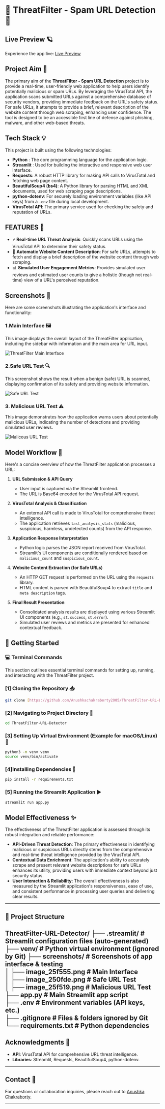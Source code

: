 #    🦾 ThreatFilter - Spam URL Detection 🦾


## Live Preview 🪐


Experience the app live: [Live Preview](https://threatfilter-url-detector-ccqbgqkascrccmkh7ksssc.streamlit.app/)

## Project Aim 🎯

The primary aim of the **ThreatFilter - Spam URL Detection** project is to provide a real-time, user-friendly web application to help users identify potentially malicious or spam URLs. By leveraging the VirusTotal API, the application scans submitted URLs against a comprehensive database of security vendors, providing immediate feedback on the URL's safety status. For safe URLs, it attempts to provide a brief, relevant description of the website content through web scraping, enhancing user confidence. The tool is designed to be an accessible first line of defense against phishing, malware, and other web-based threats.

## Tech Stack 💡

This project is built using the following technologies:

* **Python** : The core programming language for the application logic.
* **Streamlit**  : Used for building the interactive and responsive web user interface.
* **Requests**: A robust HTTP library for making API calls to VirusTotal and fetching web page content.
* **BeautifulSoup4 (bs4)**: A Python library for parsing HTML and XML documents, used for web scraping page descriptions.
* **python-dotenv**: For securely loading environment variables (like API keys) from a `.env` file during local development.
* **VirusTotal API**: The primary service used for checking the safety and reputation of URLs.

## FEATURES 🧪

* ⚡ **Real-time URL Threat Analysis**: Quickly scans URLs using the VirusTotal API to determine their safety status.
* 📄 **Automatic Website Content Description**: For safe URLs, attempts to fetch and display a brief description of the website content through web scraping.
* 📊 **Simulated User Engagement Metrics**: Provides simulated user reviews and estimated user counts to give a holistic (though not real-time) view of a URL's perceived reputation.

## Screenshots 📸

Here are some screenshots illustrating the application's interface and functionality:

### 1.Main Interface 🖼️

This image displays the overall layout of the ThreatFilter application, including the sidebar with information and the main area for URL input.

![ThreatFilter Main Interface](https://github.com/user-attachments/assets/24b4e8b7-35f7-446b-8575-730166587f38)




### 2.Safe URL Test 🔍

This screenshot shows the result when a benign (safe) URL is scanned, displaying confirmation of its safety and providing website information.

![Safe URL Test](https://github.com/user-attachments/assets/161ec9af-c7ee-4e65-b2dd-9559b0e47cc6)



### 3. Malicious URL Test ⚠

This image demonstrates how the application warns users about potentially malicious URLs, indicating the number of detections and providing simulated user reviews.

![Malicous URL Test](https://github.com/user-attachments/assets/097f1601-b21a-4fea-ba41-5d94f4c147fd)

## Model Workflow 🧠

Here's a concise overview of how the ThreatFilter application processes a URL:

1.  **URL Submission & API Query**
    * User input is captured via the Streamlit frontend.
    * The URL is Base64 encoded for the VirusTotal API request.

2.  **VirusTotal Analysis & Classification**
    * An external API call is made to VirusTotal for comprehensive threat intelligence.
    * The application retrieves `last_analysis_stats` (malicious, suspicious, harmless, undetected counts) from the API response.

3.  **Application Response Interpretation**
    * Python logic parses the JSON report received from VirusTotal.
    * Streamlit's UI components are conditionally rendered based on `malicious_count` and `suspicious_count`.

4.  **Website Content Extraction (for Safe URLs)**
    * An HTTP GET request is performed on the URL using the `requests` library.
    * HTML content is parsed with BeautifulSoup4 to extract `title` and `meta description` tags.

5.  **Final Result Presentation**
    * Consolidated analysis results are displayed using various Streamlit UI components (e.g., `st.success`, `st.error`).
    * Simulated user reviews and metrics are presented for enhanced contextual feedback.
  
## 🚀 Getting Started
### 💻 Terminal Commands

This section outlines essential terminal commands for setting up, running, and interacting with the ThreatFilter project.

### [1] Cloning the Repository 📥

```bash
git clone [https://github.com/Anushkachakraborty2005/ThreatFilter-URL-Detector.git](https://github.com/Anushkachakraborty2005/ThreatFilter-URL-Detector.git)ttps://github.com/Anushkachakraborty2005/ThreatFilter-URL-Detector.git](https://github.com/Anushkachakraborty2005/ThreatFilter-URL-Detector.git)
```

### [2]  Navigating to Project Directory 🔗
```bash
cd ThreatFilter-URL-Detector
```
### [3] Setting Up Virtual Environment (Example for macOS/Linux) 📝
```bash
python3 -m venv venv
source venv/bin/activate
```
### [4]Installing Dependencies 📩
```bash
pip install -r requirements.txt
```
### [5] Running the Streamlit Application ▶️
```bash
streamlit run app.py
```
## Model Effectiveness ✨

The effectiveness of the ThreatFilter application is assessed through its robust integration and reliable performance:

* **API-Driven Threat Detection**: The primary effectiveness in identifying malicious or suspicious URLs directly stems from the comprehensive and real-time threat intelligence provided by the VirusTotal API.
* **Contextual Data Enrichment**: The application's ability to accurately scrape and present relevant website descriptions for safe URLs enhances its utility, providing users with immediate context beyond just security status.
* **User Interaction & Reliability**: The overall effectiveness is also measured by the Streamlit application's responsiveness, ease of use, and consistent performance in processing user queries and delivering clear results.
---
## 📁 Project Structure

ThreatFilter-URL-Detector/
├── .streamlit/           # Streamlit configuration files (auto-generated)
├── venv/                 # Python virtual environment (ignored by Git)
├── screenshots/          # Screenshots of app interface & testing  
│   ├── image_25f555.png      # Main Interface  
│   ├── image_250fde.png      # Safe URL Test  
│   ├── image_25f519.png      # Malicious URL Test  
├── app.py                # Main Streamlit app script  
├── .env                  # Environment variables (API keys, etc.)  
├── .gitignore            # Files & folders ignored by Git  
└── requirements.txt      # Python dependencies
---
## Acknowledgments 🧡

* **API**: VirusTotal API for comprehensive URL threat intelligence.
* **Libraries**: Streamlit, Requests, BeautifulSoup4, python-dotenv.
---
## Contact 💬

For questions or collaboration inquiries, please reach out to [Anushka Chakraborty](https://www.linkedin.com/in/anushka-chakraborty-006881311/).

---
